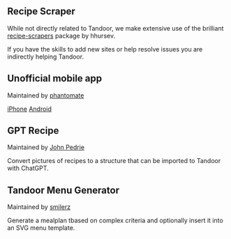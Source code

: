 ## Recipe Scraper

While not directly related to Tandoor, we make extensive use of the brilliant [recipe-scrapers](https://github.com/hhursev/recipe-scrapers)
package by hhursev.

If you have the skills to add new sites or help resolve issues you are indirectly helping Tandoor.

## Unofficial mobile app

Maintained by [phantomate](https://github.com/phantomate/Untare)

[iPhone](https://apps.apple.com/nl/app/untare/id6448643329?l=en&platform=iphone)
[Android](https://play.google.com/store/apps/details?id=unofficial.tandoor.recipes)

## GPT Recipe

Maintained by [John Pedrie](https://github.com/jdpedrie/gpt-recipe)

Convert pictures of recipes to a structure that can be imported to Tandoor with ChatGPT.

## Tandoor Menu Generator

Maintained by [smilerz](https://github.com/smilerz/tandoor-menu-generator)

Generate a mealplan tbased on complex criteria and optionally insert it into an SVG menu template.
